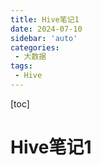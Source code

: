 ```yaml
---
title: Hive笔记1
date: 2024-07-10
sidebar: 'auto'
categories: 
 - 大数据
tags:
 - Hive
---
```


[toc]

# Hive笔记1
